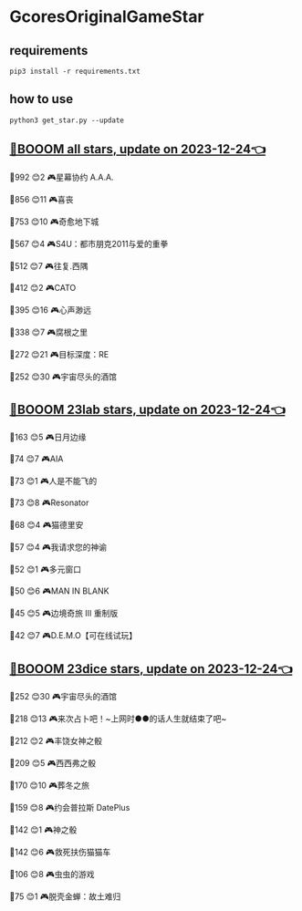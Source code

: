 # GcoresOriginalGameStar

## requirements
```
pip3 install -r requirements.txt
```

## how to use
```
python3 get_star.py --update
```

## [🔗BOOOM all stars, update on 2023-12-24👈](https://raw.githack.com/sichaozhang1112/GcoresOriginalGameStar/main/all.html) 
🌟992 😊2   🎮星幕协约 A.A.A.        

🌟856 😊11  🎮喜丧                 

🌟753 😊10  🎮奇愈地下城              

🌟567 😊4   🎮S4U：都市朋克2011与爱的重拳  

🌟512 😊7   🎮往复.西隅              

🌟412 😊2   🎮CATO               

🌟395 😊16  🎮心声渺远               

🌟338 😊7   🎮腐根之里               

🌟272 😊21  🎮目标深度：RE            

🌟252 😊30  🎮宇宙尽头的酒馆            

## [🔗BOOOM 23lab stars, update on 2023-12-24👈](https://raw.githack.com/sichaozhang1112/GcoresOriginalGameStar/main/23lab.html) 
🌟163 😊5   🎮日月边缘               

🌟74  😊7   🎮AIA                

🌟73  😊1   🎮人是不能飞的             

🌟73  😊8   🎮Resonator          

🌟68  😊4   🎮猫德里安               

🌟57  😊4   🎮我请求您的神谕            

🌟52  😊1   🎮多元窗口               

🌟50  😊6   🎮MAN IN BLANK       

🌟45  😊5   🎮边境奇旅 III 重制版       

🌟42  😊7   🎮D.E.M.O【可在线试玩】     

## [🔗BOOOM 23dice stars, update on 2023-12-24👈](https://raw.githack.com/sichaozhang1112/GcoresOriginalGameStar/main/23dice.html) 
🌟252 😊30  🎮宇宙尽头的酒馆            

🌟218 😊13  🎮来次占卜吧！~上网时●●的话人生就结束了吧~

🌟212 😊2   🎮丰饶女神之骰             

🌟209 😊5   🎮西西弗之骰              

🌟170 😊10  🎮葬冬之旅               

🌟159 😊8   🎮约会普拉斯 DatePlus     

🌟142 😊1   🎮神之骰                

🌟142 😊6   🎮救死扶伤猫猫车            

🌟106 😊8   🎮虫虫的游戏              

🌟75  😊1   🎮脱壳金蝉：故土难归          

